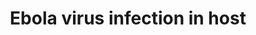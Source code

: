 ---
annotations:
- id: DOID:934
  parent: disease by infectious agent
  type: Disease Ontology
  value: viral infectious disease
- id: DOID:4325
  parent: disease by infectious agent
  type: Disease Ontology
  value: Ebola hemorrhagic fever
authors:
- Elisson nl
- DeSl
- Khanspers
- Eweitz
- Mkutmon
communities:
- Diseases
description: The Ebola virus (EBOV) pathway represents the virus infection on humans,
  depicted from the left to the right of the picture. The initial targets are macrophages
  and dendritic cells, but the virus has tropism to infect all kinds of cells, with
  the exception of lymphocytes. Here we represent all cells in general within one
  diagram. Ebola attaches to the plasma membrane and after that, a viral glycoprotein
  induces penetration by endocytosis. This process is made by membrane proteins. During
  the penetration, its particles travel in compartments where viral glycoproteins
  are cleaved and fused to the endosomal membrane, which results in the uncoating
  of viral particles into the cell's cytoplasm. The virus then begins replicating
  and down-regulating the host's immune response. During the release process, the
  newly-created viruses are released from host cells, either by causing them to break
  apart, by waiting for their death, or by budding off through their membrane. Depending
  on the type of infected cell some trans-infection could happen.   This pathway was
  built using a text-mining approach to obtain interactions between genes related
  to this process. To our knowledge, it is the first comprehensive pathway depicting
  the Ebola pathway to date.
last-edited: 2021-12-20
ndex: d32d2477-8b69-11eb-9e72-0ac135e8bacf
organisms:
- Homo sapiens
redirect_from:
- /index.php/Pathway:WP4217
- /instance/WP4217
revision: null
schema-jsonld:
- '@context': https://schema.org/
  '@id': https://wikipathways.github.io/pathways/WP4217.html
  '@type': Dataset
  creator:
    '@type': Organization
    name: WikiPathways
  description: The Ebola virus (EBOV) pathway represents the virus infection on humans,
    depicted from the left to the right of the picture. The initial targets are macrophages
    and dendritic cells, but the virus has tropism to infect all kinds of cells, with
    the exception of lymphocytes. Here we represent all cells in general within one
    diagram. Ebola attaches to the plasma membrane and after that, a viral glycoprotein
    induces penetration by endocytosis. This process is made by membrane proteins.
    During the penetration, its particles travel in compartments where viral glycoproteins
    are cleaved and fused to the endosomal membrane, which results in the uncoating
    of viral particles into the cell's cytoplasm. The virus then begins replicating
    and down-regulating the host's immune response. During the release process, the
    newly-created viruses are released from host cells, either by causing them to
    break apart, by waiting for their death, or by budding off through their membrane.
    Depending on the type of infected cell some trans-infection could happen.   This
    pathway was built using a text-mining approach to obtain interactions between
    genes related to this process. To our knowledge, it is the first comprehensive
    pathway depicting the Ebola pathway to date.
  keywords:
  - ACTB
  - ACTG1
  - ACTIN
  - ACTN1
  - ACTN4
  - ADAM17
  - AKT1
  - ASGR1
  - AXL
  - BST2
  - C1QBP
  - CAV1
  - CAV2
  - CAV3
  - CAVEOLIN
  - CD209
  - CD300A
  - CDC42
  - CDC44
  - CLATHRIN
  - CLEC10A
  - CLEC4G
  - CLEC4M
  - CLEC6A
  - CLTA
  - CLTB
  - CLTC
  - CLTCL1
  - CREBBP
  - CTSB
  - CTSL
  - DAB2IP
  - DDX58
  - EGFR
  - EIF2AK2
  - EIF2S1
  - EP300
  - EPS15
  - ERK
  - F-ACTIN
  - FILAMIN
  - FLNA
  - FLNB
  - FLNC
  - FOLR1
  - Filamin A
  - Filamin B
  - Filamin C
  - GAS6
  - GELSOLIN
  - GSN
  - HAVCR1
  - HAVCR2
  - HLA-A
  - HLA-B
  - HLA-C
  - HLA-DMA
  - HLA-DMB
  - HLA-DOA
  - HLA-DOB
  - HLA-DPA1
  - HLA-DPB1
  - HLA-DQA1
  - HLA-DQA2
  - HLA-DQB1
  - HLA-DQB2
  - HLA-DRA
  - HLA-DRB1
  - HLA-DRB3
  - HLA-DRB4
  - HLA-DRB5
  - HLA-E
  - HLA-F
  - HLA-G
  - ICAM2
  - ICAM3
  - IGF1R
  - IKBKE
  - IL4
  - IQGAP1
  - IRF3
  - IRF7
  - ITGA1
  - ITGA2
  - ITGA3
  - ITGA4
  - ITGA5
  - ITGA6
  - ITGAV
  - ITGB1
  - ITGB3
  - KPNA1
  - LC8
  - MAPK1
  - MAPK3
  - MBL2
  - MERTK
  - MFGE8
  - MHC1
  - MHC2
  - NEDD4
  - NFKB
  - NFKB1
  - NFKB2
  - NPC1
  - NPC2
  - PAK1
  - PIK3CA
  - PIK3CB
  - PIK3CD
  - PIK3R
  - PIK3R1
  - PIK3R2
  - PIK3R3
  - PP1
  - PRKRA
  - RAB5A
  - RAB7A
  - RAB9A
  - RAC1
  - RASA2
  - REL
  - RELA
  - RELB
  - RHOA
  - RHOB
  - RHOC
  - SCIN
  - SOCS3
  - STAT1
  - TBK1
  - TFAP2A
  - TIAM1
  - TIMD4
  - TLR4
  - TOP1
  - TPCN2
  - TSG101
  - TYRO3
  - VAV2
  - VPS11
  - VPS16
  - VPS18
  - VPS33A
  - VPS39
  - VPS41
  - VPS4A
  license: CC0
  name: Ebola virus infection in host
seo: CreativeWork
title: Ebola virus infection in host
wpid: WP4217
---